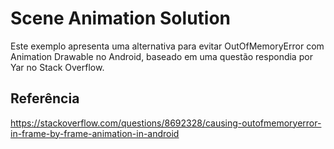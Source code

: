 # Scene Animation Solution
Este exemplo apresenta uma alternativa para evitar OutOfMemoryError com Animation Drawable no Android, baseado em uma questão respondia por Yar no Stack Overflow.

## Referência
https://stackoverflow.com/questions/8692328/causing-outofmemoryerror-in-frame-by-frame-animation-in-android
